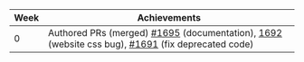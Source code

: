 Week | Achievements
---- | ------------
0    | Authored PRs (merged) [#1695](https://github.com/MarkBind/markbind/pull/1695) (documentation), [1692](https://github.com/MarkBind/markbind/pull/1692) (website css bug), [#1691](https://github.com/MarkBind/markbind/pull/1691) (fix deprecated code)